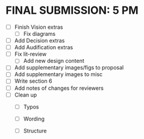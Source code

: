 # FINAL SUBMISSION: 5 PM
- [ ] Finish Vision extras 
	- [ ] Fix diagrams 
- [ ] Add Decision extras
- [ ] Add Audification extras
- [ ] Fix lit-review
	- [ ] Add new design content
- [ ] Add supplementary images/figs to proposal
- [ ] Add supplementary images to misc
- [ ] Write section 6
- [ ] Add notes of changes for reviewers 
- [ ] Clean up 
	- [ ] Typos
	- [ ] Wording 
	- [ ] Structure 
	